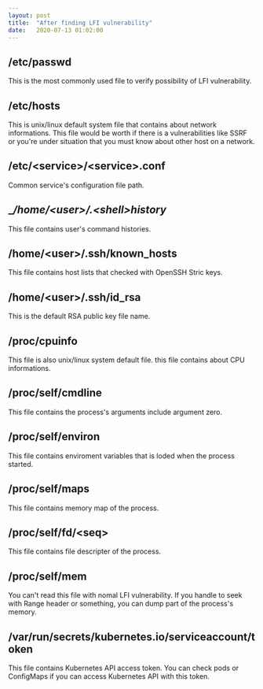 ```yaml
---
layout: post
title:  "After finding LFI vulnerability"
date:   2020-07-13 01:02:00
---
```


## __/etc/passwd__
This is the most commonly used file to verify possibility of LFI vulnerability.




## __/etc/hosts__
This is unix/linux default system file that contains about network informations. This file would be worth if there is a vulnerabilities like SSRF or you're under situation that you must know about other host on a network.




## __/etc/\<service\>/\<service\>.conf__
Common service's configuration file path.




## __/home/\<user\>/.\<shell\>_history__
This file contains user's command histories.




## __/home/\<user\>/.ssh/known_hosts__
This file contains host lists that checked with OpenSSH Stric keys.




## __/home/\<user\>/.ssh/id_rsa__
This is the default RSA public key file name.  




## __/proc/cpuinfo__
This file is also unix/linux system default file. this file contains about CPU informations.  




## __/proc/self/cmdline__
This file contains the process's arguments include argument zero.  




## __/proc/self/environ__
This file contains enviroment variables that is loded when the process started.  




## __/proc/self/maps__
This file contains memory map of the process.  




## __/proc/self/fd/\<seq\>__
This file contains file descripter of the process.  




## __/proc/self/mem__
You can't read this file with nomal LFI vulnerability. If you handle to seek with Range header or something, you can dump part of the process's memory.  




## __/var/run/secrets/kubernetes.io/serviceaccount/token__
This file contains Kubernetes API access token. You can check pods or ConfigMaps if you can access Kubernetes API with this token.



